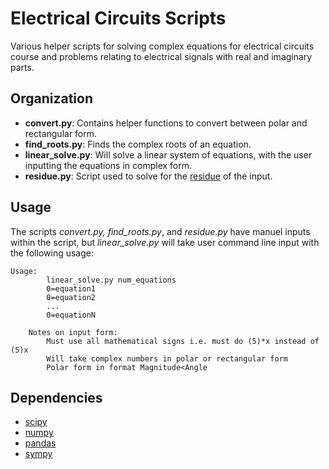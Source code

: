 # Electrical Circuits Scripts
Various helper scripts for solving complex equations for electrical circuits course and problems relating to electrical signals with real and imaginary parts.

## Organization
* **convert.py**: Contains helper functions to convert between polar and rectangular form.
* **find_roots.py**: Finds the complex roots of an equation.
* **linear_solve.py**: Will solve a linear system of equations, with the user inputting the equations in complex form.
* **residue.py**: Script used to solve for the [residue](https://en.wikipedia.org/wiki/Residue_(complex_analysis)) of the input.

## Usage
The scripts *convert.py, find_roots.py*, and *residue.py* have manuel inputs within the script, but *linear_solve.py* will take user command line input with the following usage:
```
Usage:
        linear_solve.py num_equations
        0=equation1
        0=equation2
        ...
        0=equationN
    
    Notes on input form:
        Must use all mathematical signs i.e. must do (5)*x instead of (5)x
        Will take complex numbers in polar or rectangular form
        Polar form in format Magnitude<Angle
```

## Dependencies
* [scipy](https://scipy.org/)
* [numpy](https://numpy.org/)
* [pandas](https://pandas.pydata.org/)
* [sympy](https://www.sympy.org/en/index.html)
